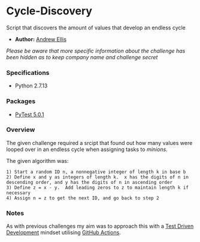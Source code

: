 # Cycle-Discovery
Script that discovers the amount of values that develop an endless cycle

* **Author:** [Andrew Ellis](https://www.linkedin.com/in/andrew-ellis-3a199113b/)

*Please be aware that more specific information about the challenge has been hidden as to keep company name and challenge secret*

### Specifications
* Python 2.7.13

### Packages
* [PyTest 5.0.1](https://docs.pytest.org/en/latest/)

### Overview
The given challenge required a srcipt that found out how many values were looped over in an endless cycle when assigning tasks to *minions*.

The given algorithm was:
```
1) Start a random ID n, a nonnegative integer of length k in base b
2) Define x and y as integers of length k.  x has the digits of n in descending order, and y has the digits of n in ascending order
3) Define z = x - y.  Add leading zeros to z to maintain length k if necessary
4) Assign n = z to get the next ID, and go back to step 2
```

### Notes

As with previous challenges my aim was to approach this with a [Test Driven Development](https://www.martinfowler.com/bliki/TestDrivenDevelopment.html) mindset utilising [GitHub Actions](https://github.com/features/actions).
